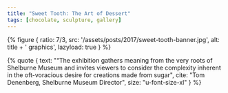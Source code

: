 ```yaml
---
title: "Sweet Tooth: The Art of Dessert"
tags: [chocolate, sculpture, gallery]
---
```


{% figure {
    ratio: 7/3,
    src: '/assets/posts/2017/sweet-tooth-banner.jpg',
    alt: title + ' graphics',
    lazyload: true
} %}

{% quote {
    text: "&ldquo;The exhibition gathers meaning from the very roots of Shelburne Museum and invites viewers to consider the complexity inherent in the oft-voracious desire for creations made from sugar",
    cite: "Tom Denenberg, Shelburne Museum Director",
size: "u-font-size-xl"
} %}
